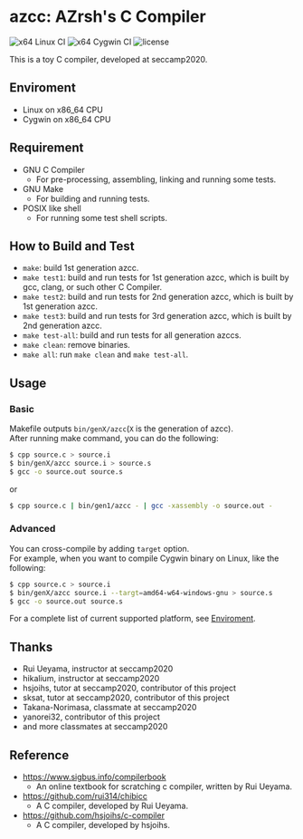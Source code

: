 azcc: AZrsh's C Compiler
====

![x64 Linux CI](https://github.com/azrsh/azcc/workflows/x64%20Linux%20CI/badge.svg)
![x64 Cygwin CI](https://github.com/azrsh/azcc/workflows/x64%20Cygwin%20CI/badge.svg)
![license](https://img.shields.io/github/license/azarashi2931/azcc)

This is a toy C compiler, developed at seccamp2020.

## Enviroment
+ Linux on x86_64 CPU
+ Cygwin on x86_64 CPU

## Requirement
+ GNU C Compiler
  + For pre-processing, assembling, linking and running some tests.
+ GNU Make
  + For building and running tests.
+ POSIX like shell
  + For running some test shell scripts.

## How to Build and Test
+ `make`: build 1st generation azcc.
+ `make test1`: build and run tests for 1st generation azcc, which is built by gcc, clang, or such other C Compiler.
+ `make test2`: build and run tests for 2nd generation azcc, which is built by 1st generation azcc.
+ `make test3`: build and run tests for 3rd generation azcc, which is built by 2nd generation azcc.
+ `make test-all`: build and run tests for all generation azccs.
+ `make clean`: remove binaries.
+ `make all`: run `make clean` and `make test-all`.

## Usage
### Basic
Makefile outputs `bin/genX/azcc`(`X` is the generation of azcc).  
After running make command, you can do the following: 
```sh
$ cpp source.c > source.i
$ bin/genX/azcc source.i > source.s
$ gcc -o source.out source.s
```
or
```sh
$ cpp source.c | bin/gen1/azcc - | gcc -xassembly -o source.out -
```

### Advanced
You can cross-compile by adding `target` option.  
For example, when you want to compile Cygwin binary on Linux, like the following: 
```sh
$ cpp source.c > source.i
$ bin/genX/azcc source.i --targt=amd64-w64-windows-gnu > source.s
$ gcc -o source.out source.s
```
For a complete list of current supported platform, see [Enviroment](#Enviroment).

## Thanks
+ Rui Ueyama, instructor at seccamp2020
+ hikalium, instructor at seccamp2020
+ hsjoihs, tutor at seccamp2020, contributor of this project
+ sksat, tutor at seccamp2020, contributor of this project
+ Takana-Norimasa, classmate at seccamp2020
+ yanorei32, contributor of this project
+ and more classmates at seccamp2020

## Reference
+ https://www.sigbus.info/compilerbook
  + An online textbook for scratching c compiler, written by Rui Ueyama.
+ https://github.com/rui314/chibicc
  + A C compiler, developed by Rui Ueyama.
+ https://github.com/hsjoihs/c-compiler
  + A C compiler, developed by hsjoihs.
